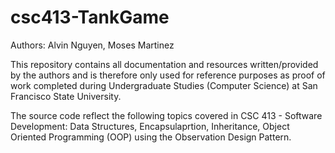 # csc413-TankGame

Authors: Alvin Nguyen, Moses Martinez

This repository contains all documentation and resources written/provided by the authors and is therefore only used for reference purposes as proof of work completed during Undergraduate Studies (Computer Science) at San Francisco State University.

The source code reflect the following topics covered in CSC 413 - Software Development: Data Structures, Encapsulaprtion, Inheritance, Object Oriented Programming (OOP) using the Observation Design Pattern.
